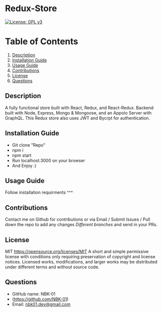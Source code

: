# Redux-Store

[![License: GPL v3](https://img.shields.io/badge/License-MIT-orange)](https://www.gnu.org/licenses/gpl-3.0)
# Table of Contents

1. [Description](#description)
2. [Installation Guide](#install)
3. [Usage Guide](#usage)
5. [Contributions](#contribution)
6. [License](#license)
7. [Questions](#questions)


## Description <a name="description"></a>
A fully functional store built with React, Redux, and React-Redux. Backend built with Node, Express, Mongo & Mongoose, and an Appolo Server with GraphQL. This Redux store also uses JWT and Bycrpt for authentication.

## Installation Guide <a name="install"></a>
- Git clone "Repo"
- npm i 
- npm start 
- Run localhost:3000 on your browser
- And Enjoy :)


## Usage Guide <a name="usage"></a>
Follow installation requirments ^^^



## Contributions <a name="contribution"></a>
Contact me on Github for contributions or via Email /  Submit Issues / Pull down the repo to add any changes *Different branches* and send in your PRs.

## License <a name="license"></a>
MIT https://opensource.org/licenses/MIT
A short and simple permissive license with conditions only requiring preservation of copyright and license notices. Licensed works, modifications, and larger works may be distributed under different terms and without source code.

## Questions <a name="questions"></a>
- GitHub name: NBK-01
- (https://github.com/NBK-01)
- Email: nbk01.dev@gmail.com

